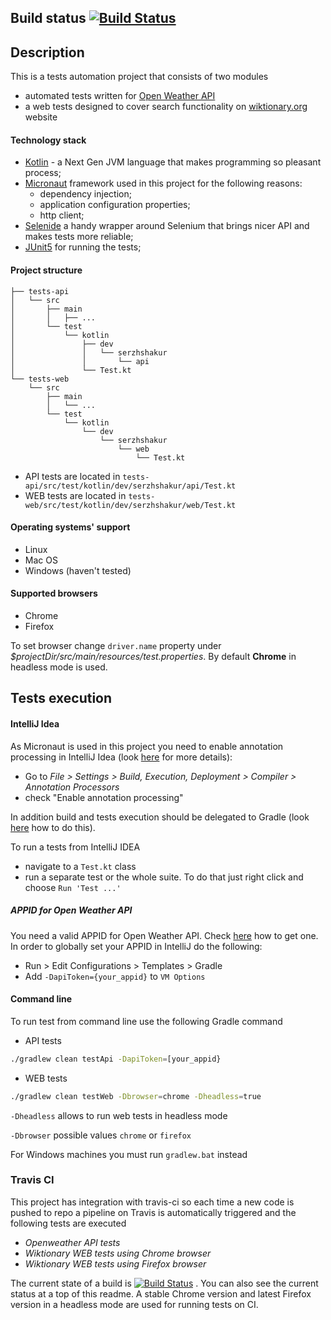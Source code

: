 ## Build status [![Build Status](https://travis-ci.org/serzhshakur/qa-automation-micronaut.svg?branch=master)](https://travis-ci.org/serzhshakur/qa-automation-micronaut)

## Description
This is a tests automation project that consists of two modules
- automated tests written for [Open Weather API](http://openweathermap.org/current)
- a web tests designed to cover search functionality on [wiktionary.org](https://en.wiktionary.org/) website

#### Technology stack
- [Kotlin](https://kotlinlang.org) - a Next Gen JVM language that makes programming so pleasant process; 
- [Micronaut](https://micronaut.io) framework used in this project for the following reasons:
  - dependency injection;
  - application configuration properties;
  - http client;
- [Selenide](https://selenide.org) a handy wrapper around Selenium that brings nicer API and makes tests more reliable;
- [JUnit5](https://junit.org/junit5/docs/current/user-guide/) for running the tests;

#### Project structure

```$xslt
├── tests-api
│   └── src
│       ├── main
│       │   ├── ...
│       └── test
│           └── kotlin
│               ├── dev
│               │   └── serzhshakur
│               │       └── api
│               └── Test.kt
└── tests-web
    └── src
        ├── main
        │   └── ...
        └── test
            └── kotlin
                └── dev
                    └── serzhshakur
                        └── web
                            └── Test.kt

```
- API tests are located in `tests-api/src/test/kotlin/dev/serzhshakur/api/Test.kt`
- WEB tests are located in `tests-web/src/test/kotlin/dev/serzhshakur/web/Test.kt`

#### Operating systems' support
- Linux
- Mac OS 
- Windows (haven't tested)

#### Supported browsers
- Chrome
- Firefox

To set browser change `driver.name` property under _$projectDir/src/main/resources/test.properties_.
By default **Chrome** in headless mode is used.

## Tests execution

#### IntelliJ Idea

As Micronaut is used in this project you need to enable annotation processing in IntelliJ Idea (look [here](https://guides.micronaut.io/creating-your-first-micronaut-app/guide/) for more details): 
- Go to _File > Settings > Build, Execution, Deployment > Compiler > Annotation Processors_ 
- check "Enable annotation processing" 

In addition build and tests execution should be delegated to Gradle (look [here](https://www.jetbrains.com/help/idea/gradle.html#gradle_settings_access) how to do this).

To run a tests from IntelliJ IDEA 
- navigate to a `Test.kt` class  
- run a separate test or the whole suite. To do that just right click and choose `Run 'Test ...'`

##### APPID for Open Weather API
You need a valid APPID for Open Weather API. Check [here](https://openweathermap.org/appid) how to get one.
In order to globally set your APPID in IntelliJ do the following:
- Run > Edit Configurations > Templates > Gradle
- Add `-DapiToken={your_appid}` to `VM Options` 

#### Command line

To run test from command line use the following Gradle command

- API tests
```bash
./gradlew clean testApi -DapiToken=[your_appid}
```
- WEB tests
```bash
./gradlew clean testWeb -Dbrowser=chrome -Dheadless=true
```
`-Dheadless` allows to run web tests in headless mode
 
 `-Dbrowser` possible values `chrome` or `firefox`


For Windows machines you must run  `gradlew.bat` instead

### Travis CI
This project has integration with travis-ci so each time a new code is pushed to repo a pipeline on Travis is automatically triggered and the following tests are executed
- _Openweather API tests_
- _Wiktionary WEB tests using Chrome browser_
- _Wiktionary WEB tests using Firefox browser_

The current state of a build is [![Build Status](https://travis-ci.org/serzhshakur/qa-automation-micronaut.svg?branch=master)](https://travis-ci.org/serzhshakur/qa-automation-micronaut)
. You can also see the current status at a top of this readme. A stable Chrome version and latest Firefox version in a headless mode are used for running tests on CI.
